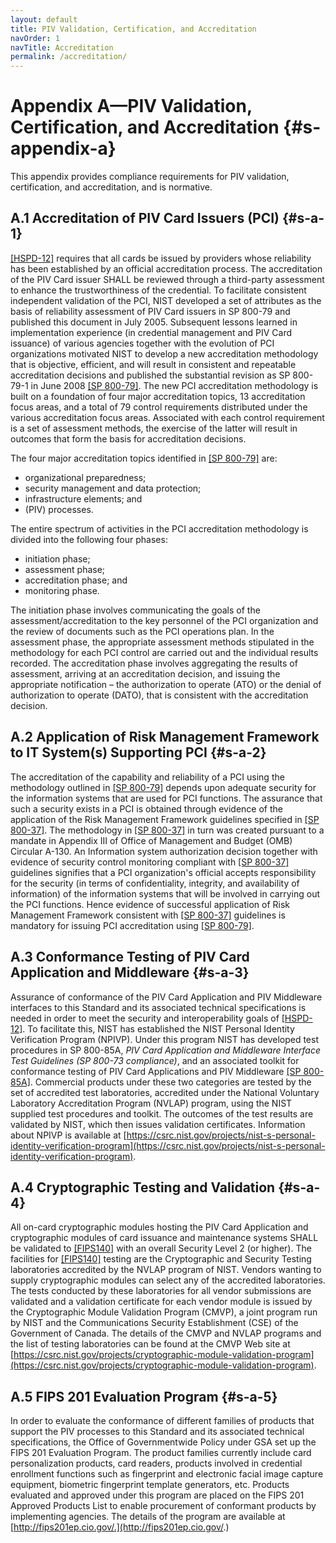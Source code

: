 ```yaml
---
layout: default
title: PIV Validation, Certification, and Accreditation
navOrder: 1
navTitle: Accreditation
permalink: /accreditation/
---
```

# Appendix A—PIV Validation, Certification, and Accreditation {#s-appendix-a}

This appendix provides compliance requirements for PIV validation, certification, and accreditation, and
is normative.

## A.1 Accreditation of PIV Card Issuers (PCI) {#s-a-1}

[[HSPD-12]](references.md#ref-HSPD-12) requires that all cards be issued by providers whose reliability has been established by an
official accreditation process. The accreditation of the PIV Card issuer SHALL be reviewed through a third-party assessment to enhance the trustworthiness of the credential. To facilitate consistent independent
validation of the PCI, NIST developed a set of attributes as the basis of reliability assessment of PIV Card
issuers in SP 800-79 and published this document in July 2005. Subsequent lessons learned in
implementation experience (in credential management and PIV Card issuance) of various agencies
together with the evolution of PCI organizations motivated NIST to develop a new accreditation
methodology that is objective, efficient, and will result in consistent and repeatable accreditation
decisions and published the substantial revision as SP 800-79-1 in June 2008 [[SP 800-79]](references.md#ref-SP-800-79). The new PCI
accreditation methodology is built on a foundation of four major accreditation topics, 13 accreditation
focus areas, and a total of 79 control requirements distributed under the various accreditation focus areas.
Associated with each control requirement is a set of assessment methods, the exercise of the latter will
result in outcomes that form the basis for accreditation decisions.

The four major accreditation topics identified in [[SP 800-79]](references.md#ref-SP-800-79) are:

- organizational preparedness;
- security management and data protection;
- infrastructure elements; and
- (PIV) processes.

The entire spectrum of activities in the PCI accreditation methodology is divided into the following four
phases:

- initiation phase;
- assessment phase;
- accreditation phase; and
- monitoring phase.

The initiation phase involves communicating the goals of the assessment/accreditation to the key
personnel of the PCI organization and the review of documents such as the PCI operations plan. In the
assessment phase, the appropriate assessment methods stipulated in the methodology for each PCI control
are carried out and the individual results recorded. The accreditation phase involves aggregating the
results of assessment, arriving at an accreditation decision, and issuing the appropriate notification – the
authorization to operate (ATO) or the denial of authorization to operate (DATO), that is consistent with
the accreditation decision.


## A.2 Application of Risk Management Framework to IT System(s) Supporting PCI {#s-a-2}

The accreditation of the capability and reliability of a PCI using the methodology outlined in [[SP 800-79]](references.md#ref-SP-800-79) depends upon adequate security for the information systems that are used for PCI functions. The
assurance that such a security exists in a PCI is obtained through evidence of the application of the Risk
Management Framework guidelines specified in [[SP 800-37]](references.md#ref-SP-800-37). The methodology in [[SP 800-37]](references.md#ref-SP-800-37) in turn
was created pursuant to a mandate in Appendix III of Office of Management and Budget (OMB) Circular
A-130. An Information system authorization decision together with evidence of security control
monitoring compliant with [[SP 800-37]](references.md#ref-SP-800-37) guidelines signifies that a PCI organization's official accepts
responsibility for the security (in terms of confidentiality, integrity, and availability of information) of the
information systems that will be involved in carrying out the PCI functions. Hence evidence of
successful application of Risk Management Framework consistent with [[SP 800-37]](references.md#ref-SP-800-37) guidelines is
mandatory for issuing PCI accreditation using [[SP 800-79]](references.md#ref-SP-800-79). 

## A.3 Conformance Testing of PIV Card Application and Middleware {#s-a-3}

Assurance of conformance of the PIV Card Application and PIV Middleware interfaces to this Standard
and its associated technical specifications is needed in order to meet the security and interoperability
goals of [[HSPD-12]](references.md#ref-HSPD-12). To facilitate this, NIST has established the NIST Personal Identity Verification
Program (NPIVP). Under this program NIST has developed test procedures in SP 800-85A, *PIV Card
Application and Middleware Interface Test Guidelines (SP 800-73 compliance)*, and an associated toolkit
for conformance testing of PIV Card Applications and PIV Middleware [[SP 800-85A]](references.md#ref-SP-800-85A). Commercial
products under these two categories are tested by the set of accredited test laboratories, accredited under
the National Voluntary Laboratory Accreditation Program (NVLAP) program, using the NIST supplied
test procedures and toolkit. The outcomes of the test results are validated by NIST, which then issues
validation certificates. Information about NPIVP is available at
[https://csrc.nist.gov/projects/nist-s-personal-identity-verification-program](https://csrc.nist.gov/projects/nist-s-personal-identity-verification-program).

## A.4 Cryptographic Testing and Validation {#s-a-4}

All on-card cryptographic modules hosting the PIV Card Application and cryptographic modules of card
issuance and maintenance systems SHALL be validated to [[FIPS140]](references.md#ref-FIPS140) with an overall Security Level 2 (or
higher). The facilities for [[FIPS140]](references.md#ref-FIPS140) testing are the Cryptographic and Security Testing laboratories
accredited by the NVLAP program of NIST. Vendors wanting to supply cryptographic modules can
select any of the accredited laboratories. The tests conducted by these laboratories for all vendor
submissions are validated and a validation certificate for each vendor module is issued by the
Cryptographic Module Validation Program (CMVP), a joint program run by NIST and the
Communications Security Establishment (CSE) of the Government of Canada. The details of the CMVP
and NVLAP programs and the list of testing laboratories can be found at the CMVP Web site at
[https://csrc.nist.gov/projects/cryptographic-module-validation-program](https://csrc.nist.gov/projects/cryptographic-module-validation-program).

## A.5 FIPS 201 Evaluation Program {#s-a-5}

In order to evaluate the conformance of different families of products that support the PIV processes to
this Standard and its associated technical specifications, the Office of Governmentwide Policy under GSA
set up the FIPS 201 Evaluation Program. The product families currently include card personalization
products, card readers, products involved in credential enrollment functions such as fingerprint and electronic facial
image capture equipment, biometric fingerprint template generators, etc. Products evaluated and
approved under this program are placed on the FIPS 201 Approved Products List to enable procurement
of conformant products by implementing agencies. The details of the program are available at
[http://fips201ep.cio.gov/.](http://fips201ep.cio.gov/.)


